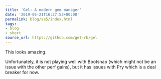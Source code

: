 ```yaml
---
title: 'Gel: A modern gem manager'
date: '2019-05-21T16:27:53+00:00'
permalink: blog/sa5/index.html
tags:
- blog
- short
source_url: https://github.com/gel-rb/gel
---
```


This looks amazing.

Unfortunately, it is not playing well with Bootsnap (which might not be an issue with the other perf gains), but it has issues with Pry which is a deal breaker for now.
